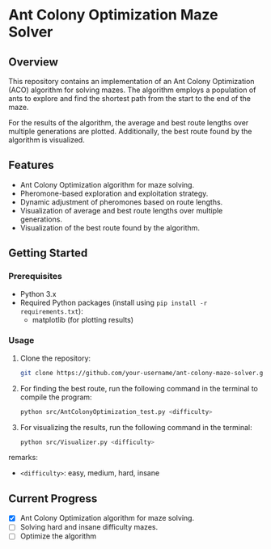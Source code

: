 # Ant Colony Optimization Maze Solver

## Overview

This repository contains an implementation of an Ant Colony Optimization (ACO) algorithm for solving mazes. The algorithm employs a population of ants to explore and find the shortest path from the start to the end of the maze.

For the results of the algorithm, the average and best route lengths over multiple generations are plotted. Additionally, the best route found by the algorithm is visualized.

## Features

- Ant Colony Optimization algorithm for maze solving.
- Pheromone-based exploration and exploitation strategy.
- Dynamic adjustment of pheromones based on route lengths.
- Visualization of average and best route lengths over multiple generations.
- Visualization of the best route found by the algorithm.

## Getting Started

### Prerequisites

- Python 3.x
- Required Python packages (install using `pip install -r requirements.txt`):
  - matplotlib (for plotting results)

### Usage

1. Clone the repository:

   ```bash
   git clone https://github.com/your-username/ant-colony-maze-solver.git
   ```

1. For finding the best route, run the following command in the terminal to compile the program:

   ```bash
   python src/AntColonyOptimization_test.py <difficulty>
   ```

1. For visualizing the results, run the following command in the terminal:

   ```bash
   python src/Visualizer.py <difficulty>
   ```

remarks:

- `<difficulty>`: easy, medium, hard, insane

## Current Progress

- [x] Ant Colony Optimization algorithm for maze solving.
- [ ] Solving hard and insane difficulty mazes.
- [ ] Optimize the algorithm
